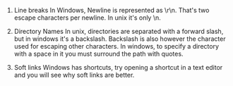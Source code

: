 1. Line breaks
In Windows, Newline is represented as \r\n. That's two escape characters per newline. In unix it's only \n.

2. Directory Names
In unix, directories are separated with a forward slash, but in windows it's a backslash. Backslash is also however the character used for escaping other characters. In windows, to specify a directory with a space in it you must surround the path with quotes.

3. Soft links
Windows has shortcuts, try opening a shortcut in a text editor and you will see why soft links are better.
